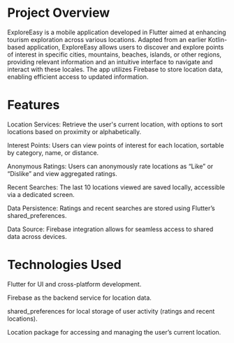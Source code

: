 # Project Overview
ExploreEasy is a mobile application developed in Flutter aimed at enhancing tourism exploration across various locations. Adapted from an earlier Kotlin-based application, ExploreEasy allows users to discover and explore points of interest in specific cities, mountains, beaches, islands, or other regions, providing relevant information and an intuitive interface to navigate and interact with these locales. The app utilizes Firebase to store location data, enabling efficient access to updated information.

# Features
  Location Services: Retrieve the user's current location, with options to sort locations based on proximity or alphabetically.
  
  Interest Points: Users can view points of interest for each location, sortable by category, name, or distance.
  
  Anonymous Ratings: Users can anonymously rate locations as “Like” or “Dislike” and view aggregated ratings.
  
  Recent Searches: The last 10 locations viewed are saved locally, accessible via a dedicated screen.
  
  Data Persistence: Ratings and recent searches are stored using Flutter’s shared_preferences.
  
  Data Source: Firebase integration allows for seamless access to shared data across devices.

# Technologies Used
Flutter for UI and cross-platform development.

Firebase as the backend service for location data.

shared_preferences for local storage of user activity (ratings and recent locations).

Location package for accessing and managing the user’s current location.
